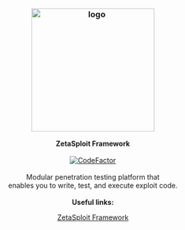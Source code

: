<h3 align="center"><img src="https://github.com/EntySec/ZetaSploit/blob/main/logo/logo.png" alt="logo" height="250px"></h3>

<p align="center">
    <b>ZetaSploit Framework</b><br>
    <br>
    <a href="https://www.codefactor.io/repository/github/entysec/zetasploit"><img src="https://www.codefactor.io/repository/github/entysec/zetasploit/badge" alt="CodeFactor" /></a><br>
    <br>
    Modular penetration testing platform that 
    <br>enables you to write, test, and execute exploit code.
    <br>
    <br>
    <b>Useful links:</b><br>
    <p align="center"><a href="https://zetasploit.netlify.app">ZetaSploit Framework</a></p>
</p>
